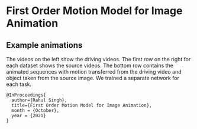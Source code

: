 # First Order Motion Model for Image Animation


## Example animations

The videos on the left show the driving videos. The first row on the right for each dataset shows the source videos. The bottom row contains the animated sequences with motion transferred from the driving video and object taken from the source image. We trained a separate network for each task.




```
@InProceedings{
  author={Rahul Singh},
  title={First Order Motion Model for Image Animation},
  month = {October},
  year = {2021}
}
```
